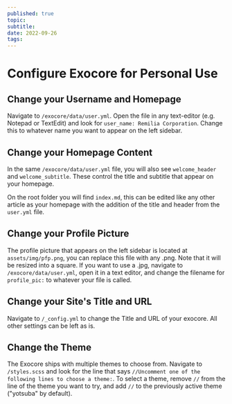 ```yaml
---
published: true
topic:
subtitle:
date: 2022-09-26
tags: 
---
```


# Configure Exocore for Personal Use

## Change your Username and Homepage
Navigate to `/exocore/data/user.yml`. Open the file in any text-editor (e.g. Notepad or TextEdit) and look for `user_name: Remilia Corporation`. Change this to whatever name you want to appear on the left sidebar.

## Change your Homepage Content

In the same `/exocore/data/user.yml` file, you will also see `welcome_header` and `welcome_subtitle`. These control the title and subtitle that appear on your homepage.

On the root folder you will find `index.md`, this can be edited like any other article as your homepage with the addition of the title and header from the `user.yml` file.

## Change your Profile Picture

The profile picture that appears on the left sidebar is located at `assets/img/pfp.png`, you can replace this file with any .png. Note that it will be resized into a square. If you want to use a .jpg, navigate to `/exocore/data/user.yml`, open it in a text editor, and change the filename for `profile_pic:` to whatever your file is called.

## Change your Site's Title and URL 
Navigate to ```/_config.yml``` to change the Title and URL of your exocore. All other settings can be left as is.

## Change the Theme
The Exocore ships with multiple themes to choose from. Navigate to `/styles.scss` and look for the line that says `//Uncomment one of the following lines to choose a theme:`. To select a theme, remove `//` from the line of the theme you want to try, and add `//` to the previously active theme ("yotsuba" by default).
